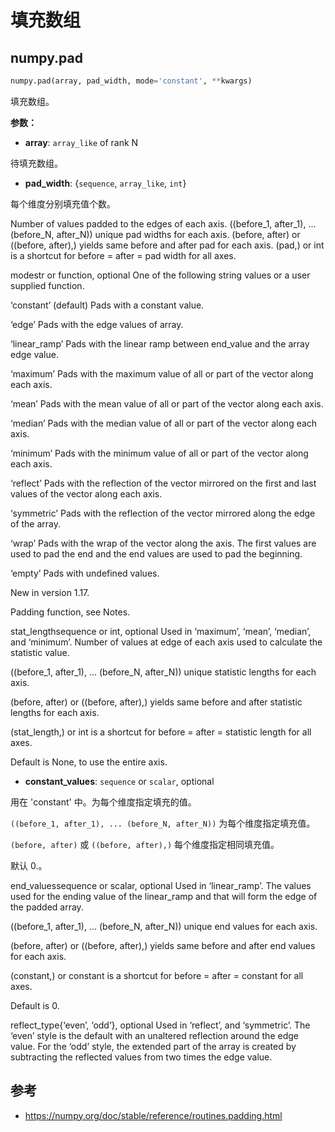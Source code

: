# 填充数组

## numpy.pad

```python
numpy.pad(array, pad_width, mode='constant', **kwargs)
```

填充数组。

**参数：**

- **array**: `array_like` of rank N

待填充数组。

- **pad_width**: {`sequence`, `array_like`, `int`}

每个维度分别填充值个数。

Number of values padded to the edges of each axis. ((before_1, after_1), ... (before_N, after_N)) unique pad widths for each axis. (before, after) or ((before, after),) yields same before and after pad for each axis. (pad,) or int is a shortcut for before = after = pad width for all axes.

modestr or function, optional
One of the following string values or a user supplied function.

‘constant’ (default)
Pads with a constant value.

‘edge’
Pads with the edge values of array.

‘linear_ramp’
Pads with the linear ramp between end_value and the array edge value.

‘maximum’
Pads with the maximum value of all or part of the vector along each axis.

‘mean’
Pads with the mean value of all or part of the vector along each axis.

‘median’
Pads with the median value of all or part of the vector along each axis.

‘minimum’
Pads with the minimum value of all or part of the vector along each axis.

‘reflect’
Pads with the reflection of the vector mirrored on the first and last values of the vector along each axis.

‘symmetric’
Pads with the reflection of the vector mirrored along the edge of the array.

‘wrap’
Pads with the wrap of the vector along the axis. The first values are used to pad the end and the end values are used to pad the beginning.

‘empty’
Pads with undefined values.

New in version 1.17.

<function>
Padding function, see Notes.

stat_lengthsequence or int, optional
Used in ‘maximum’, ‘mean’, ‘median’, and ‘minimum’. Number of values at edge of each axis used to calculate the statistic value.

((before_1, after_1), ... (before_N, after_N)) unique statistic lengths for each axis.

(before, after) or ((before, after),) yields same before and after statistic lengths for each axis.

(stat_length,) or int is a shortcut for before = after = statistic length for all axes.

Default is None, to use the entire axis.

- **constant_values**: `sequence` or `scalar`, optional

用在 'constant' 中。为每个维度指定填充的值。

`((before_1, after_1), ... (before_N, after_N))` 为每个维度指定填充值。

`(before, after)` 或 `((before, after),)` 每个维度指定相同填充值。

默认 0.。

end_valuessequence or scalar, optional
Used in ‘linear_ramp’. The values used for the ending value of the linear_ramp and that will form the edge of the padded array.

((before_1, after_1), ... (before_N, after_N)) unique end values for each axis.

(before, after) or ((before, after),) yields same before and after end values for each axis.

(constant,) or constant is a shortcut for before = after = constant for all axes.

Default is 0.

reflect_type{‘even’, ‘odd’}, optional
Used in ‘reflect’, and ‘symmetric’. The ‘even’ style is the default with an unaltered reflection around the edge value. For the ‘odd’ style, the extended part of the array is created by subtracting the reflected values from two times the edge value.

## 参考

- https://numpy.org/doc/stable/reference/routines.padding.html
